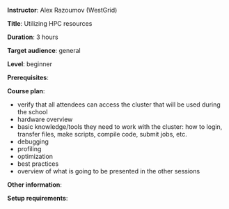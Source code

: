 **Instructor**: Alex Razoumov (WestGrid)

**Title**: Utilizing HPC resources

**Duration**: 3 hours

**Target audience**: general

**Level**: beginner

**Prerequisites**:

**Course plan**:
- verify that all attendees can access the cluster that will be used during the school
- hardware overview
- basic knowledge/tools they need to work with the cluster: how to login, transfer files, make scripts,
  compile code, submit jobs, etc.
- debugging
- profiling
- optimization
- best practices
- overview of what is going to be presented in the other sessions

**Other information**:

**Setup requirements**:
